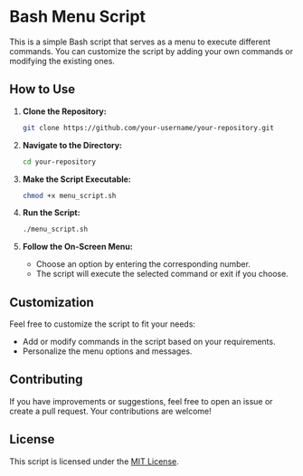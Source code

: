 # Bash Menu Script

This is a simple Bash script that serves as a menu to execute different commands. You can customize the script by adding your own commands or modifying the existing ones.

## How to Use

1. **Clone the Repository:**
    ```bash
    git clone https://github.com/your-username/your-repository.git
    ```

2. **Navigate to the Directory:**
    ```bash
    cd your-repository
    ```

3. **Make the Script Executable:**
    ```bash
    chmod +x menu_script.sh
    ```

4. **Run the Script:**
    ```bash
    ./menu_script.sh
    ```

5. **Follow the On-Screen Menu:**
    - Choose an option by entering the corresponding number.
    - The script will execute the selected command or exit if you choose.

## Customization

Feel free to customize the script to fit your needs:
- Add or modify commands in the script based on your requirements.
- Personalize the menu options and messages.

## Contributing

If you have improvements or suggestions, feel free to open an issue or create a pull request. Your contributions are welcome!

## License

This script is licensed under the [MIT License](LICENSE).
